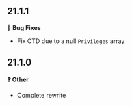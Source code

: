 ## 21.1.1
**:bug: Bug Fixes**
- Fix CTD due to a null `Privileges` array

## 21.1.0
**:question: Other**
- Complete rewrite
